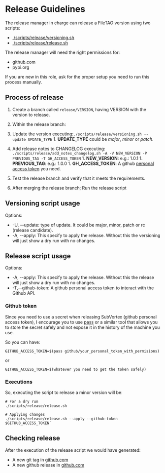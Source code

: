 # Release Guidelines

The release manager in charge can release a FileTAO version using two scripts:
  - [./scripts/release/versioning.sh](./scripts/release/versioning.sh)
  - [./scripts/release/release.sh](./scripts/release/release.sh)

The release manager will need the right permissions for:
  - github.com
  - pypi.org

If you are new in this role, ask for the proper setup you need to run this process manually.

## Process of release

1. Create a branch called `release/VERSION`, having VERSION with the version to release.
1. Within the release branch:
  1. Update the version executing:`./scripts/release/versioning.sh --update UPDATE_TYPE`
    1. **UPDATE_TYPE** could be *major*, *minor* or *patch*.
  1. Add release notes to CHANGELOG executing: `./scripts/release/add_notes_changelog.sh -A -V NEW_VERSION -P PREVIOUS_TAG -T GH_ACCESS_TOKEN`
    1. **NEW_VERSION**: e.g.: 1.0.1
    1. **PREVIOUS_TAG**: e.g.: 1.0.0
    1. **GH_ACCESS_TOKEN**: A github [personal access token](https://docs.github.com/en/enterprise-server@3.4/authentication/keeping-your-account-and-data-secure/creating-a-personal-access-token) you need. 

1. Test the release branch and verify that it meets the requirements.
1. After merging the release branch; Run the release script

## Versioning script usage

Options:
  - -U, --update: type of update. It could be major, minor, patch or rc (release candidate).
  - -A, --apply: This specify to apply the release. Without this the versioning will just show a dry run with no changes.

## Release script usage

Options:
  - -A, --apply: This specify to apply the release. Without this the release will just show a dry run with no changes.
  - -T,--github-token: A github personal access token to interact with the Github API.

### Github token

Since you need to use a secret when releasing SubVortex (github personal access token), I encourage you to use [pass](https://www.passwordstore.org/) or a similar tool that allows you to store the secret safely and not expose it in the history of the machine you use.

So you can have:
```
GITHUB_ACCESS_TOKEN=$(pass github/your_personal_token_with_permisions)
```

or
```
GITHUB_ACCESS_TOKEN=$(whatever you need to get the token safely)
```

### Executions

So, executing the script to release a minor version will be:

```
# For a dry run
./scripts/release/release.sh
```

```
# Applying changes
./scripts/release/release.sh --apply --github-token $GITHUB_ACCESS_TOKEN`
```

## Checking release

After the execution of the release script we would have generated:
  - A new git tag in [github.com](https://github.com/ifrit98/storage-subnet/tags)
  - A new github release in [github.com](https://github.com/ifrit98/storage-subnet/releases)

